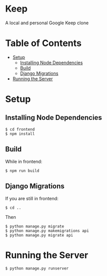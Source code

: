 Keep
====
A local and personal Google Keep clone

Table of Contents
=================

<!--ts-->
  * [Setup](#setup)
    * [Installing Node Dependencies](#installing-node-dependencies)
    * [Build](#build)
    * [Django Migrations](#django-migrations)
  * [Running the Server](#running-the-server)
<!--te-->

Setup
=====

Installing Node Dependencies
----------------------------

```
$ cd frontend
$ npm install
```

Build
-----

While in frontend:
```
$ npm run build
```

Django Migrations
-----------------

If you are still in frontend:

```
$ cd ..
```

Then

```
$ python manage.py migrate
$ python manage.py makemigrations api
$ python manage.py migrate api
```

Running the Server
==================

```
$ python manage.py runserver
```

